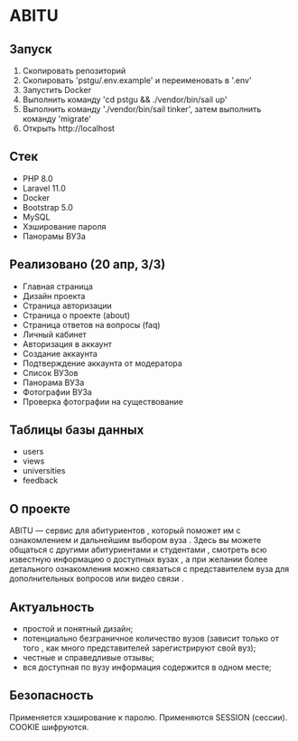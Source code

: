 # ABITU

## Запуск

1. Скопировать репозиторий
2. Скопировать 'pstgu/.env.example' и переименовать в '.env'
3. Запустить Docker
4. Выполнить команду 'cd pstgu && ./vendor/bin/sail up'
5. Выполнить команду './vendor/bin/sail tinker', затем выполнить команду 'migrate'
6. Открыть http://localhost

## Стек

- PHP 8.0
- Laravel 11.0
- Docker
- Bootstrap 5.0
- MySQL
- Хэширование пароля
- Панорамы ВУЗа

## Реализовано (20 апр, 3/3)

- Главная страница
- Дизайн проекта
- Страница авторизации
- Страница о проекте (about)
- Страница ответов на вопросы (faq)
- Личный кабинет
- Авторизация в аккаунт
- Создание аккаунта
- Подтверждение аккаунта от модератора
- Список ВУЗов
- Панорама ВУЗа
- Фотографии ВУЗа
- Проверка фотографии на существование

## Таблицы базы данных

- users
- views
- universities
- feedback

## О проекте

ABITU — сервис для абитуриентов , который поможет им с ознакомлением и дальнейшим выбором вуза . Здесь вы можете общаться с другими абитуриентами и студентами , смотреть всю известную информацию о доступных вузах , а при желании более детального ознакомления можно связаться с представителем вуза для дополнительных вопросов или видео связи .

## Актуальность

- простой и понятный дизайн;
- потенциально безграничное количество вузов (зависит только от того , как много представителей зарегистрируют свой вуз);
- честные и справедливые отзывы;
- вся доступная по вузу информация содержится в одном месте;

## Безопасность

Применяется хэширование к паролю. Применяются SESSION  (сессии). COOKIE шифруются.
